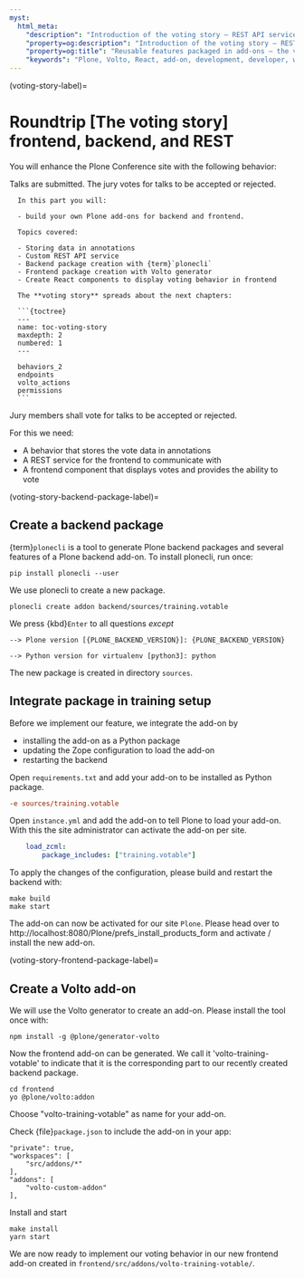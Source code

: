```yaml
---
myst:
  html_meta:
    "description": "Introduction of the voting story – REST API services and React components"
    "property=og:description": "Introduction of the voting story – REST API services and React components"
    "property=og:title": "Reusable features packaged in add-ons – the voting story"
    "keywords": "Plone, Volto, React, add-on, development, developer, women in IT, REST API"
---
```



(voting-story-label)=

# Roundtrip [The voting story] frontend, backend, and REST

You will enhance the Plone Conference site with the following behavior:

Talks are submitted. The jury votes for talks to be accepted or rejected.

````{card}
  In this part you will:
  
  - build your own Plone add-ons for backend and frontend.
  
  Topics covered:
  
  - Storing data in annotations
  - Custom REST API service
  - Backend package creation with {term}`plonecli`
  - Frontend package creation with Volto generator
  - Create React components to display voting behavior in frontend
  
  The **voting story** spreads about the next chapters:
  
  ```{toctree}
  ---
  name: toc-voting-story
  maxdepth: 2
  numbered: 1
  ---

  behaviors_2
  endpoints
  volto_actions
  permissions
  ```
```````




Jury members shall vote for talks to be accepted or rejected.

For this we need:

- A behavior that stores the vote data in annotations
- A REST service for the frontend to communicate with
- A frontend component that displays votes and provides the ability to vote


(voting-story-backend-package-label)=

## Create a backend package

{term}`plonecli` is a tool to generate Plone backend packages and several features of a Plone backend add-on.
To install plonecli, run once:

```shell
pip install plonecli --user
```

We use plonecli to create a new package.

```shell
plonecli create addon backend/sources/training.votable
```

We press {kbd}`Enter` to all questions *except* 

```shell
--> Plone version [{PLONE_BACKEND_VERSION}]: {PLONE_BACKEND_VERSION}

--> Python version for virtualenv [python3]: python
```

The new package is created in directory `sources`.


## Integrate package in training setup

Before we implement our feature, we integrate the add-on by

- installing the add-on as a Python package
- updating the Zope configuration to load the add-on
- restarting the backend

Open `requirements.txt` and add your add-on to be installed as Python package.

```ini
-e sources/training.votable
```

Open `instance.yml` and add the add-on to tell Plone to load your add-on. With this the site administrator can activate the add-on per site.

```yaml
    load_zcml:
        package_includes: ["training.votable"]
```

To apply the changes of the configuration, please build and restart the backend with:

```shell
make build
make start
```

The add-on can now be activated for our site `Plone`.
Please head over to http://localhost:8080/Plone/prefs_install_products_form and activate / install the new add-on.


(voting-story-frontend-package-label)=

## Create a Volto add-on

We will use the Volto generator to create an add-on. Please install the tool once with:

```shell
npm install -g @plone/generator-volto
```

Now the frontend add-on can be generated. We call it 'volto-training-votable' to indicate that it is the corresponding part to our recently created backend package.

```shell
cd frontend
yo @plone/volto:addon
```

Choose "volto-training-votable" as name for your add-on.

Check {file}`package.json` to include the add-on in your app:

```shell
"private": true,
"workspaces": [
    "src/addons/*"
],
"addons": [
    "volto-custom-addon"
],
```

Install and start

```shell
make install
yarn start
```

We are now ready to implement our voting behavior in our new frontend add-on created in `frontend/src/addons/volto-training-votable/`.
